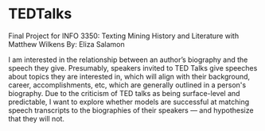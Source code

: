 # TEDTalks
Final Project for INFO 3350: Texting Mining History and Literature with Matthew Wilkens
By: Eliza Salamon

I am interested in the relationship between an author’s biography and the speech they give. Presumably, speakers invited to TED Talks give speeches about topics they are interested in, which will align with their background, career, accomplishments, etc, which are generally outlined in a person's biography. Due to the criticism of TED talks as being surface-level and predictable, I want to explore whether models are successful at matching speech transcripts to the biographies of their speakers — and hypothesize that they will not.

